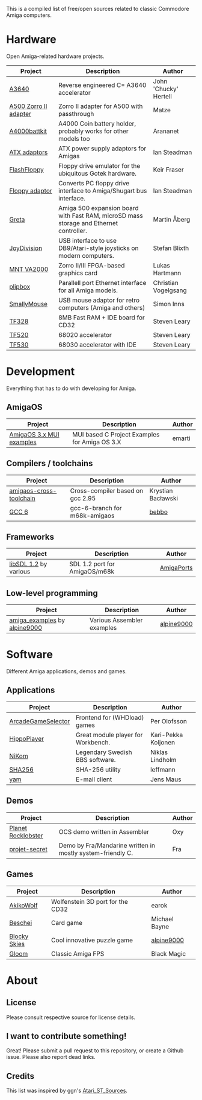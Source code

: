 This is a compiled list of free/open sources related to classic Commodore Amiga computers.

# Hardware

Open Amiga-related hardware projects.

| Project | Description | Author |
|---------|-------------|--------|
| [A3640](http://wordpress.hertell.nu/?page_id=514) | Reverse engineered C= A3640 accelerator | John 'Chucky' Hertell |
| [A500 Zorro II adapter](http://www.a1k.org/forum/showthread.php?t=50215) | Zorro II adapter for A500 with passthrough | Matze |
| [A4000battkit](https://github.com/arananet/a4000battkit) |  A4000 Coin battery holder, probably works for other models too | Arananet |
| [ATX adaptors](https://github.com/istedman/ATX_adaptors) | ATX power supply adaptors for Amigas | Ian Steadman |
| [FlashFloppy](https://github.com/keirf/FlashFloppy) | Floppy drive emulator for the ubiquitous Gotek hardware. | Keir Fraser |
| [Floppy adaptor](https://github.com/istedman/Floppy_adaptor) | Converts PC floppy drive interface to Amiga/Shugart bus interface. | Ian Steadman |
| [Greta](https://github.com/endofexclusive/greta) | Amiga 500 expansion board with Fast RAM, microSD mass storage and Ethernet controller. | Martin Åberg |
| [JoyDivision](https://github.com/develin4000/joydivision) | USB interface to use DB9/Atari-style joysticks on modern computers. | Stefan Blixth |
| [MNT VA2000](https://github.com/mntmn/amiga2000-gfxcard) | Zorro II/III FPGA-based graphics card | Lukas Hartmann |
| [plipbox](https://github.com/cnvogelg/plipbox) | Parallell port Ethernet interface for all Amiga models. | Christian Vogelgsang |
| [SmallyMouse](https://github.com/simoninns/SmallyMouse2) | USB mouse adaptor for retro computers (Amiga and others) | Simon Inns |
| [TF328](https://github.com/terriblefire/tf328) | 8MB Fast RAM + IDE board for CD32 | Steven Leary |
| [TF520](https://github.com/terriblefire/tf520) | 68020 accelerator | Steven Leary |
| [TF530](https://github.com/terriblefire/tf530) | 68030 accelerator with IDE | Steven Leary |

# Development

Everything that has to do with developing for Amiga.

## AmigaOS

| Project | Description | Author |
|---------|-------------|--------|
[AmigaOS 3.x MUI examples](https://github.com/emartisoft/AmigaOS3.X-MUI-Examples)|MUI based C Project Examples for Amiga OS 3.X| emarti |

## Compilers / toolchains

| Project | Description | Author |
|---------|-------------|--------|
[amigaos-cross-toolchain](https://github.com/cahirwpz/amigaos-cross-toolchain) | Cross-compiler based on gcc 2.95 | Krystian Bacławski |
[GCC 6](https://github.com/bebbo/gcc/) | gcc-6-branch for m68k-amigaos | [bebbo](https://github.com/bebbo/) |

## Frameworks

| Project | Description | Author |
|---------|-------------|--------|
[libSDL 1.2](https://github.com/AmigaPorts/libSDL12) by various | SDL 1.2 port for AmigaOS/m68k | [AmigaPorts](https://github.com/AmigaPorts) |

## Low-level programming

| Project | Description | Author |
|---------|-------------|--------|
[amiga_examples](https://github.com/alpine9000/amiga_examples) by [alpine9000](https://github.com/alpine9000) | Various Assembler examples | [alpine9000](https://github.com/alpine9000) |

# Software

Different Amiga applications, demos and games.

## Applications

| Project | Description | Author |
|---------|-------------|--------|
[ArcadeGameSelector](https://github.com/MagerValp/ArcadeGameSelector) | Frontend for (WHDload) games | Per Olofsson |
[HippoPlayer](https://github.com/koobo/HippoPlayer) | Great module player for Workbench. | Kari-Pekka Koljonen |
[NiKom](https://github.com/punktniklas/NiKom) | Legendary Swedish BBS software. | Niklas Lindholm |
[SHA256](https://github.com/leffmann/SHA256) | SHA-256 utility | leffmann |
[yam](https://github.com/jens-maus/yam) | E-mail client | Jens Maus |

## Demos

| Project | Description | Author |
|---------|-------------|--------|
[Planet Rocklobster](https://github.com/AxisOxy/Planet-Rocklobster) | OCS demo written in Assembler | Oxy |
[projet-secret](https://github.com/voitureblanche/projet-secret) | Demo by Fra/Mandarine written in mostly system-friendly C. | Fra |

## Games

| Project | Description | Author |
|---------|-------------|--------|
[AkikoWolf](https://github.com/earok/AkikoWolf) | Wolfenstein 3D port for the CD32 | earok |
[Beschei](https://github.com/samskivert/beschei-en) | Card game | Michael Bayne |
[Blocky Skies](https://github.com/alpine9000/blockyskies) | Cool innovative puzzle game | [alpine9000](https://github.com/alpine9000) |
[Gloom](https://github.com/earok/GloomAmiga) | Classic Amiga FPS | Black Magic |

# About

## License

Please consult respective source for license details.

## I want to contribute something!

Great! Please submit a pull request to this repository, or create a Github issue.
Please also report dead links.

## Credits

This list was inspired by ggn's [Atari_ST_Sources](https://github.com/ggnkua/Atari_ST_Sources).
